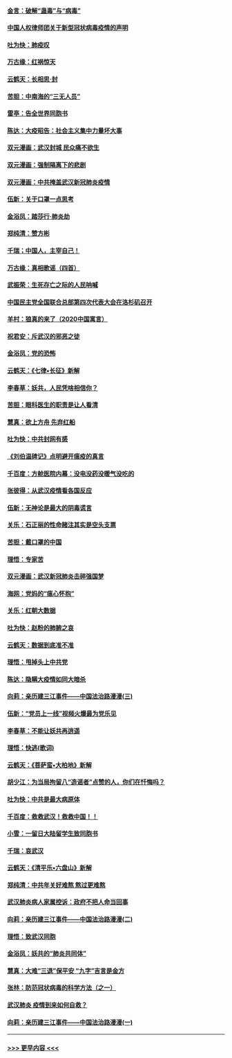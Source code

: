 #### [金言：破解“蛊毒”与“病毒”](../pages/nsc993/n11864103.md?t=02131011) 
#### [中国人权律师团关于新型冠状病毒疫情的声明](../pages/nsc993/n11864249.md?t=02131011) 
#### [吐为快：肺疫叹](../pages/nsc993/n11864027.md?t=02131011) 
#### [万古缘：红祸惊天](../pages/nsc993/n11864079.md?t=02131011) 
#### [云鹤天：长相思‧封](../pages/nsc993/n11864006.md?t=02131011) 
#### [苦胆：中南海的“三无人员”](../pages/nsc993/n11862997.md?t=02131011) 
#### [雷亭：告全世界同胞书](../pages/nsc993/n11862572.md?t=02131011) 
#### [陈达：大疫昭告：社会主义集中力量坏大事](../pages/nsc993/n11859419.md?t=02131011) 
#### [双元漫画：武汉封城 民众痛不欲生](../pages/nsc993/n11859287.md?t=02131011) 
#### [双元漫画：强制隔离下的悲剧](../pages/nsc993/n11859244.md?t=02131011) 
#### [双元漫画：中共掩盖武汉新冠肺炎疫情](../pages/nsc993/n11858249.md?t=02131011) 
#### [伍新：关于口罩一点思考](../pages/nsc993/n11859195.md?t=02131011) 
#### [金浴凤：踏莎行‧肺炎劫](../pages/nsc993/n11858227.md?t=02131011) 
#### [郑纯清：赞方彬](../pages/nsc993/n11856803.md?t=02131011) 
#### [千瑞；中国人，主宰自己！](../pages/nsc993/n11856793.md?t=02131011) 
#### [万古缘：真相歌谣（四首）](../pages/nsc993/n11856263.md?t=02131011) 
#### [武振荣：生死存亡之际的人民呐喊](../pages/nsc993/n11856256.md?t=02131011) 
#### [中国民主党全国联合总部第四次代表大会在洛杉矶召开](../pages/nsc993/n11856344.md?t=02131011) 
#### [羊村：狼真的来了（2020中国寓言）](../pages/nsc993/n11856229.md?t=02131011) 
#### [祝君安：斥武汉的邪恶之徒](../pages/nsc993/n11855861.md?t=02131011) 
#### [金浴凤：党的恐怖](../pages/nsc993/n11855849.md?t=02131011) 
#### [云鹤天：《七律▪长征》新解](../pages/nsc993/n11855479.md?t=02131011) 
#### [李春草：妖共，人民凭啥相信你？](../pages/nsc993/n11855196.md?t=02131011) 
#### [苦胆：眼科医生的职责是让人看清](../pages/nsc993/n11853840.md?t=02131011) 
#### [慧真：欲上方舟 先弃红船](../pages/nsc993/n11853483.md?t=02131011) 
#### [吐为快：中共封网有感](../pages/nsc993/n11852575.md?t=02131011) 
#### [《刘伯温碑记》点明避开瘟疫的真言](../pages/nsc993/n11852128.md?t=02131011) 
#### [千百度：方舱医院内幕：没电没药没暖气没吃的](../pages/nsc993/n11850211.md?t=02131011) 
#### [张彼得：从武汉疫情看各国反应](../pages/nsc993/n11850102.md?t=02131011) 
#### [伍新：无神论是最大的阴毒谎言](../pages/nsc993/n11846129.md?t=02131011) 
#### [关乐：石正丽的性命赌注其实是空头支票](../pages/nsc993/n11846109.md?t=02131011) 
#### [苦胆：戴口罩的中国](../pages/nsc993/n11845576.md?t=02131011) 
#### [理悟：专家苦](../pages/nsc993/n11845564.md?t=02131011) 
#### [双元漫画：武汉新冠肺炎击碎强国梦](../pages/nsc993/n11843320.md?t=02131011) 
#### [海网：党妈的“瘟心怀抱”](../pages/nsc993/n11840740.md?t=02131011) 
#### [关乐：红朝大数据](../pages/nsc993/n11840675.md?t=02131011) 
#### [吐为快：赵粉的肺腑之哀](../pages/nsc993/n11840618.md?t=02131011) 
#### [云鹤天：数据到底准不准](../pages/nsc993/n11840325.md?t=02131011) 
#### [理悟：甩掉头上中共党](../pages/nsc993/n11838826.md?t=02131011) 
#### [陈达：隐瞒大疫情如同大暗杀](../pages/nsc993/n11838771.md?t=02131011) 
#### [向莉：亲历建三江事件——中国法治路漫漫(三)](../pages/nsc993/n11831825.md?t=02131011) 
#### [伍新：“党员上一线”视频火爆最为党乐见](../pages/nsc993/n11838200.md?t=02131011) 
#### [李春草：不能让妖共再逍遥](../pages/nsc993/n11838102.md?t=02131011) 
#### [理悟：快逃(歌词)](../pages/nsc993/n11838083.md?t=02131011) 
#### [云鹤天：《菩萨蛮▪大柏地》新解](../pages/nsc993/n11838059.md?t=02131011) 
#### [胡少江：为当局拘留八“造谣者”点赞的人，你们在忏悔吗？](../pages/nsc993/n11836801.md?t=02131011) 
#### [吐为快：中共是最大病原体](../pages/nsc993/n11836748.md?t=02131011) 
#### [千百度：救救武汉！救救中国！！](../pages/nsc993/n11836145.md?t=02131011) 
#### [小雪：一留日大陆留学生致同胞书](../pages/nsc993/n11834624.md?t=02131011) 
#### [千瑞：哀武汉](../pages/nsc993/n11833647.md?t=02131011) 
#### [云鹤天：《清平乐▪六盘山》新解](../pages/nsc993/n11833611.md?t=02131011) 
#### [郑纯清：中共年关好难熬 熬过更难熬](../pages/nsc993/n11833489.md?t=02131011) 
#### [武汉肺炎病人家属控诉：政府不把人命当回事](../pages/nsc993/n11833205.md?t=02131011) 
#### [向莉：亲历建三江事件——中国法治路漫漫(二)](../pages/nsc993/n11829102.md?t=02131011) 
#### [理悟：致武汉同胞](../pages/nsc993/n11831522.md?t=02131011) 
#### [金浴凤：妖共的“肺炎共同体”](../pages/nsc993/n11829448.md?t=02131011) 
#### [慧真：大难“三退”保平安 “九字”吉言是金方](../pages/nsc993/n11829501.md?t=02131011) 
#### [张林：防范冠状病毒的科学方法（之一）](../pages/nsc993/n11828618.md?t=02131011) 
#### [武汉肺炎 疫情到来如何自救？](../pages/nsc993/n11827632.md?t=02131011) 
#### [向莉：亲历建三江事件——中国法治路漫漫(一)](../pages/nsc993/n11827190.md?t=02131011) 

----
#### [ >>> 更早内容 <<< ](../indexes/nsc993-earlier.md)
